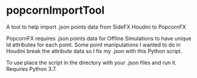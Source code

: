 # popcornImportTool
A tool to help import .json points data from SideFX Houdini to PopcornFX

PopcornFX requires .json points data for Offline Simulations to have unique Id attributes for each point. Some point manipulations I wanted to do in Houdini break the attribute data so I fix my .json with this Python script. 

To use place the script in the directory with your .json files and run it. Requires Python 3.7.
